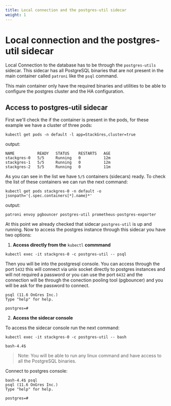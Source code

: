 ```yaml
---
title: Local connection and the postgres-util sidecar
weight: 1
---
```


# Local connection and the postgres-util sidecar

Local Connection to the database has to be through the `postgres-utils` sidecar. This sidecar has all PostgreSQL binaries that are not present in the main container called `patroni` like the `psql` command.

This main container only have the required binaries and utilities to be able to configure the postgres cluster and the HA configuration.


## Access to postgres-util sidecar

First we'll check the if the container is present in the pods, for these example we have a cluster of three pods:

`kubectl get pods -n default -l app=StackGres,cluster=true`

output:

```
NAME          READY   STATUS    RESTARTS   AGE
stackgres-0   5/5     Running   0          12m
stackgres-1   5/5     Running   0          12m
stackgres-2   5/5     Running   0          11m
```

As you can see in the list we have `5/5` containers (sidecars) ready. To check the list of these containers we can run the next command:

`kubectl get pods stackgres-0 -n default -o jsonpath='{.spec.containers[*].name}*'`

output:

```
patroni envoy pgbouncer postgres-util prometheus-postgres-exporter
```

At this point we already checked that sidecar `postgres-util` is up and running. Now to access the postgres instance through this sidecar you have two options:

1. **Access directly from the** `kubectl` **commmand**

`kubectl exec -it stackgres-0 -c postgres-util -- psql`

Then you will be into the postgresql console. You can access through the port `5432` this will connect via unix socket directly to postgres instances and will not required a password or you can use the port `6432` and the connection will  be through the conection pooling tool (pgbouncer) and you will be ask for the password to connect.

```
psql (11.6 OnGres Inc.)
Type "help" for help.

postgres=#
```

2. **Access the sidecar console**

To access the sidecar console run the next command:

`kubectl exec -it stackgres-0 -c postgres-util -- bash`

```
bash-4.4$
```

> Note: You will be able to run any linux command and have access to all the PostgreSQL binaries.

Connect to postgres console:

```
bash-4.4$ psql
psql (11.6 OnGres Inc.)
Type "help" for help.

postgres=#

```